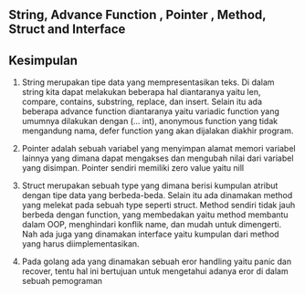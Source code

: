 ## String, Advance Function , Pointer , Method, Struct and Interface
## Kesimpulan

1. String merupakan tipe data yang mempresentasikan teks. Di dalam string kita dapat melakukan beberapa hal diantaranya yaitu len, compare, contains, substring, replace, dan insert. Selain itu ada beberapa advance function diantaranya yaitu variadic function yang umumnya dilakukan dengan (... int), anonymous function yang tidak mengandung nama, defer function yang akan dijalakan diakhir program.

2. Pointer adalah sebuah variabel yang menyimpan alamat memori variabel lainnya yang dimana dapat mengakses dan mengubah nilai dari variabel yang disimpan. Pointer sendiri memiliki zero value yaitu nill

3. Struct merupakan sebuah type yang dimana berisi kumpulan atribut dengan tipe data yang berbeda-beda. Selain itu ada dinamakan method yang melekat pada sebuah type seperti struct. Method sendiri tidak jauh berbeda dengan function, yang membedakan yaitu method membantu dalam OOP, menghindari konflik name, dan mudah untuk dimengerti. Nah ada juga yang dinamakan interface yaitu kumpulan dari method yang harus diimplementasikan. 

4. Pada golang ada yang dinamakan sebuah eror handling yaitu panic dan recover, tentu hal ini bertujuan untuk mengetahui adanya eror di dalam sebuah pemograman